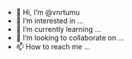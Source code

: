 - 👋 Hi, I’m @vnrtumu
- 👀 I’m interested in ...
- 🌱 I’m currently learning ...
- 💞️ I’m looking to collaborate on ...
- 📫 How to reach me ...

<!---
vnrtumu/vnrtumu is a ✨ special ✨ repository because its `README.md` (this file) appears on your GitHub profile.
You can click the Preview link to take a look at your changes.
--->
